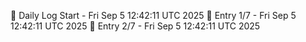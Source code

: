 📅 Daily Log Start - Fri Sep  5 12:42:11 UTC 2025
📌 Entry 1/7 - Fri Sep  5 12:42:11 UTC 2025
📌 Entry 2/7 - Fri Sep  5 12:42:11 UTC 2025

